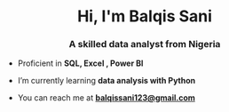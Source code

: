 <h1 align="center">Hi, I'm Balqis Sani</h1>
<h3 align="center">A skilled data analyst from Nigeria</h3>

- Proficient in **SQL, Excel , Power BI**

-  I’m currently learning **data analysis with Python**

- You can reach me at  **balqissani123@gmail.com**
